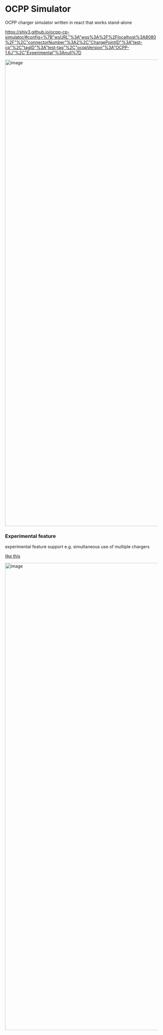 # OCPP Simulator

OCPP charger simulator written in react that works stand-alone

https://shiv3.github.io/ocpp-cp-simulator/#config=%7B"wsURL"%3A"wss%3A%2F%2Flocalhost%3A8080%2F"%2C"connectorNumber"%3A2%2C"ChargePointID"%3A"test-cp"%2C"tagID"%3A"test-tag"%2C"ocppVersion"%3A"OCPP-1.6J"%2C"Experimental"%3Anull%7D

<img width="1532" alt="image" src="https://github.com/user-attachments/assets/480f6e76-a426-4f0c-b133-a62a03f0847e">


### Experimental feature

experimental feature support e.g. simultaneous use of multiple chargers

[like this](https://shiv3.github.io/ocpp-cp-simulator/#config=%7B"wsURL"%3A"wss%3A%2F%2Flocalhost%3A8080%2F"%2C"connectorNumber"%3A2%2C"ChargePointID"%3A"test-cp"%2C"tagID"%3A"test-tag"%2C"ocppVersion"%3A"OCPP-1.6J"%2C"Experimental"%3A%7B"ChargePointIDs"%3A%5B%7B"ChargePointID"%3A"test-cp"%2C"ConnectorNumber"%3A2%7D%2C%7B"ChargePointID"%3A"test-cp2"%2C"ConnectorNumber"%3A2%7D%2C%7B"ChargePointID"%3A"test-cp3"%2C"ConnectorNumber"%3A2%7D%2C%7B"ChargePointID"%3A"test-cp4"%2C"ConnectorNumber"%3A2%7D%2C%7B"ChargePointID"%3A"test-cp5"%2C"ConnectorNumber"%3A1%7D%2C%7B"ChargePointID"%3A"test-cp6"%2C"ConnectorNumber"%3A1%7D%2C%7B"ChargePointID"%3A"test-cp7"%2C"ConnectorNumber"%3A7%7D%5D%7D%7D)

<img width="1534" alt="image" src="https://github.com/user-attachments/assets/5904d690-0178-4ddc-be90-fe580259d998">
